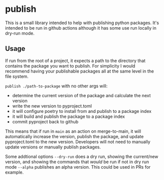 # publish

This is a small library intended to help with publishing python packages.
It's intended to be run in github actions although it has some use run locally in dry-run mode.

## Usage

If run from the root of a project, it expects a path to the directory that contains the package
you want to publish. For simplicity I would recommend having your publishable packages all at the
same level in the file system.

`publish ./path-to-package` with no other args will:

* determine the current version of the package and calculate the next version
* write the new version to pyproject.toml
* it will configure poetry to install from and publish to a package index
* it will build and publish the package to a package index
* commit pyproject back to github

This means that if run in `main` as an action on merge-to-main, it will automatically increase the
version, publish the package, and update pyproject.toml to the new version. Developers will not need
to manually update versions or manually publish packages.

Some addtional options
`--dry-run` does a dry run, showing the current/new version, and showing the commands that *would*
be run if not in dry run mode
`--alpha` publishes an alpha version. This could be used in PRs for example. 
